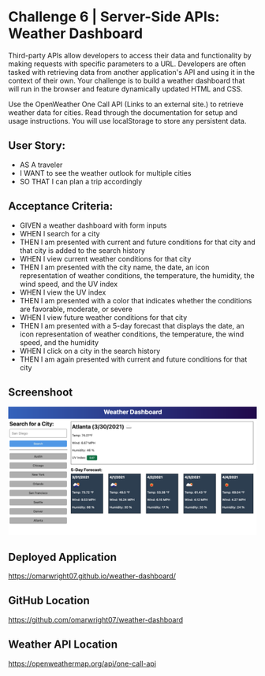 # Challenge 6 | Server-Side APIs: Weather Dashboard
Third-party APIs allow developers to access their data and functionality by making requests with specific parameters to a URL. Developers are often tasked with retrieving data from another application's API and using it in the context of their own. Your challenge is to build a weather dashboard that will run in the browser and feature dynamically updated HTML and CSS.

Use the OpenWeather One Call API (Links to an external site.) to retrieve weather data for cities. Read through the documentation for setup and usage instructions. You will use localStorage to store any persistent data.
## User Story:
* AS A traveler
* I WANT to see the weather outlook for multiple cities
* SO THAT I can plan a trip accordingly

## Acceptance Criteria:
* GIVEN a weather dashboard with form inputs
* WHEN I search for a city
* THEN I am presented with current and future conditions for that city and that city is added to the search history
* WHEN I view current weather conditions for that city
* THEN I am presented with the city name, the date, an icon representation of weather conditions, the temperature, the humidity, the wind speed, and the UV index
* WHEN I view the UV index
* THEN I am presented with a color that indicates whether the conditions are favorable, moderate, or severe
* WHEN I view future weather conditions for that city
* THEN I am presented with a 5-day forecast that displays the date, an icon representation of weather conditions, the temperature, the wind speed, and the humidity
* WHEN I click on a city in the search history
* THEN I am again presented with current and future conditions for that city

## Screenshoot
![Final verison mock up of the Weather Dashboard.](./assets/images/06-server-side-apis-homework-demo.png)

## Deployed Application
https://omarwright07.github.io/weather-dashboard/

## GitHub Location
https://github.com/omarwright07/weather-dashboard

## Weather API Location
https://openweathermap.org/api/one-call-api